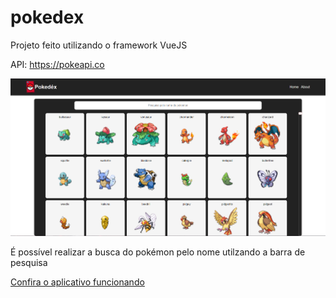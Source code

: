 # pokedex

Projeto feito utilizando o framework VueJS

API: https://pokeapi.co

![IMG](./imagens-do-projeto/HOME.PNG)

É possível realizar a busca do pokémon pelo nome utilzando a barra de pesquisa

[Confira o aplicativo funcionando](jonatas00-pokedex.vercel.app)